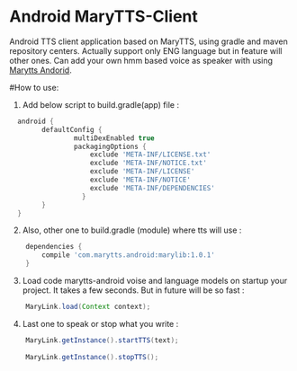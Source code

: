 # Android MaryTTS-Client
Android TTS client application based on MaryTTS, using gradle and maven repository centers. Actually support only ENG language but in feature will other ones. Can add your own hmm based voice as speaker with using [Marytts Andorid](https://github.com/AndroidMaryTTS/AndroidMaryTTS).


#How to use: 

1) Add below script to build.gradle(app) file : 

```groovy
  android {
  	    defaultConfig {
        		multiDexEnabled true
        		packagingOptions {
        		    exclude 'META-INF/LICENSE.txt'
        		    exclude 'META-INF/NOTICE.txt'
        		    exclude 'META-INF/LICENSE'
        		    exclude 'META-INF/NOTICE'
        		    exclude 'META-INF/DEPENDENCIES'
  	     	      }
  	    }
  }
```

2) Also, other one to build.gradle (module) where tts will use : 

```groovy
	dependencies {
	    compile 'com.marytts.android:marylib:1.0.1'
	}
```

3) Load code marytts-android voise and language models on startup your project. It takes a few seconds. But in future will be so fast : 

```java
	MaryLink.load(Context context); 
```

4) Last one to speak or stop what you write : 

```java
 	MaryLink.getInstance().startTTS(text);
	
	MaryLink.getInstance().stopTTS();
```
